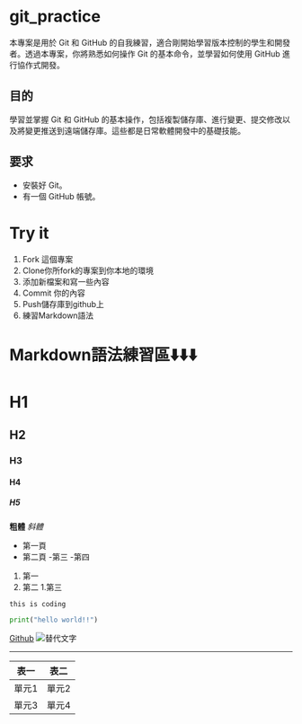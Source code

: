 # git_practice
本專案是用於 Git 和 GitHub 的自我練習，適合剛開始學習版本控制的學生和開發者。透過本專案，你將熟悉如何操作 Git 的基本命令，並學習如何使用 GitHub 進行協作式開發。

## 目的
學習並掌握 Git 和 GitHub 的基本操作，包括複製儲存庫、進行變更、提交修改以及將變更推送到遠端儲存庫。這些都是日常軟體開發中的基礎技能。

## 要求
- 安裝好 Git。
- 有一個 GitHub 帳號。

# Try it
1. Fork 這個專案
2. Clone你所fork的專案到你本地的環境
3. 添加新檔案和寫一些內容
4. Commit 你的內容
5. Push儲存庫到github上
6. 練習Markdown語法

# Markdown語法練習區⬇️⬇️⬇️
# H1
## H2
### H3
#### H4
##### H5

**粗體**
*斜體*

- 第一頁
- 第二頁
  -第三
  -第四

1. 第一
2. 第二
   1.第三
   
`this is coding`
```python
print("hello world!!")
```
[Github](https://github.com/)
![替代文字](https://cdn.iconscout.com/icon/free/png-256/free-flutter-logo-icon-download-in-svg-png-gif-file-formats--programming-language-coding-development-logos-icons-1720090.png?f=webp)

---
| 表一 | 表二 |
| ---- | ---- |
| 單元1 | 單元2 |
| 單元3 | 單元4 |




